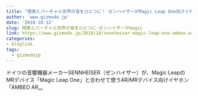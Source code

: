 ```yaml
---
title: "現実とバーチャル世界の音をひとつに！ ゼンハイザーがMagic Leap One向けイヤホンをリリース"
author: 'www.gizmodo.jp'
date: '2018-10-12'
slug: 現実とバーチャル世界の音をひとつに-ゼンハイザーがmagic
link: https://www.gizmodo.jp/2018/10/sennheiser-magic-leap-one-ambeo-ar-one.html
categories:
- bloglink
tags:
  - gizmodojp
---
```


ドイツの音響機器メーカーSENNHEISER（ゼンハイザー）が、Magic LeapのMRデバイス「Magic Leap One」と合わせて使うAR/MRデバイス向けイヤホン「AMBEO AR[... <i class="fas fa-external-link-alt"></i>](https://www.gizmodo.jp/2018/10/sennheiser-magic-leap-one-ambeo-ar-one.html)


